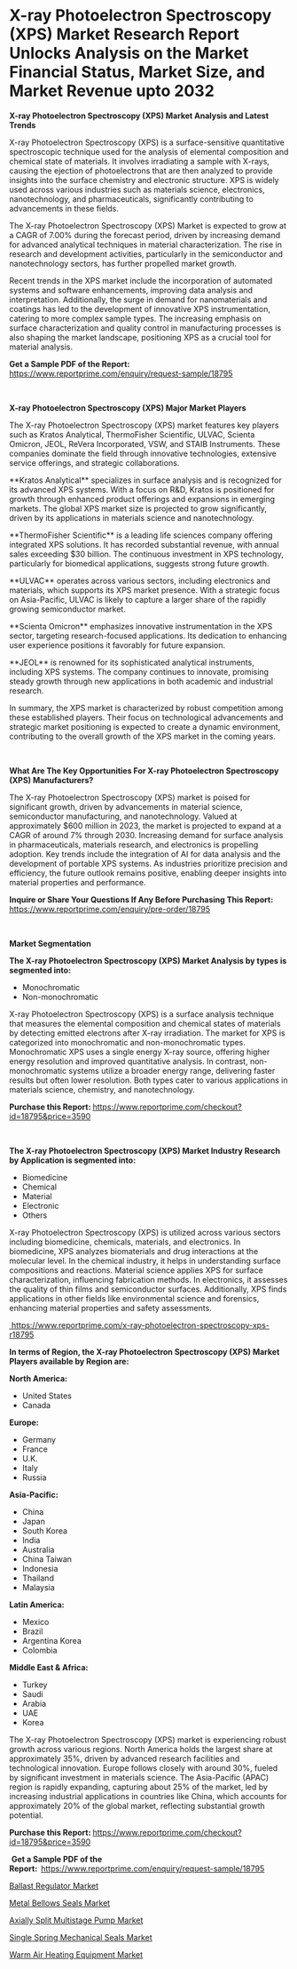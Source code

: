 <p><h1>X-ray Photoelectron Spectroscopy (XPS) Market Research Report Unlocks Analysis on the Market Financial Status, Market Size, and Market Revenue upto 2032</h1></p><p><strong>X-ray Photoelectron Spectroscopy (XPS) Market Analysis and Latest Trends</strong></p>
<p><p>X-ray Photoelectron Spectroscopy (XPS) is a surface-sensitive quantitative spectroscopic technique used for the analysis of elemental composition and chemical state of materials. It involves irradiating a sample with X-rays, causing the ejection of photoelectrons that are then analyzed to provide insights into the surface chemistry and electronic structure. XPS is widely used across various industries such as materials science, electronics, nanotechnology, and pharmaceuticals, significantly contributing to advancements in these fields.</p><p>The X-ray Photoelectron Spectroscopy (XPS) Market is expected to grow at a CAGR of 7.00% during the forecast period, driven by increasing demand for advanced analytical techniques in material characterization. The rise in research and development activities, particularly in the semiconductor and nanotechnology sectors, has further propelled market growth. </p><p>Recent trends in the XPS market include the incorporation of automated systems and software enhancements, improving data analysis and interpretation. Additionally, the surge in demand for nanomaterials and coatings has led to the development of innovative XPS instrumentation, catering to more complex sample types. The increasing emphasis on surface characterization and quality control in manufacturing processes is also shaping the market landscape, positioning XPS as a crucial tool for material analysis.</p></p>
<p><strong>Get a Sample PDF of the Report:&nbsp;</strong> <a href="https://www.reportprime.com/enquiry/request-sample/18795?utm_campaign=2176&utm_medium=2&utm_source=Github&utm_content=ia&utm_term=19032025&utm_id=x-ray-photoelectron-spectroscopy-xps">https://www.reportprime.com/enquiry/request-sample/18795</a></p>
<p>&nbsp;</p>
<p><strong>X-ray Photoelectron Spectroscopy (XPS) Major Market Players</strong></p>
<p><p>The X-ray Photoelectron Spectroscopy (XPS) market features key players such as Kratos Analytical, ThermoFisher Scientific, ULVAC, Scienta Omicron, JEOL, ReVera Incorporated, VSW, and STAIB Instruments. These companies dominate the field through innovative technologies, extensive service offerings, and strategic collaborations.</p><p>**Kratos Analytical** specializes in surface analysis and is recognized for its advanced XPS systems. With a focus on R&D, Kratos is positioned for growth through enhanced product offerings and expansions in emerging markets. The global XPS market size is projected to grow significantly, driven by its applications in materials science and nanotechnology.</p><p>**ThermoFisher Scientific** is a leading life sciences company offering integrated XPS solutions. It has recorded substantial revenue, with annual sales exceeding $30 billion. The continuous investment in XPS technology, particularly for biomedical applications, suggests strong future growth.</p><p>**ULVAC** operates across various sectors, including electronics and materials, which supports its XPS market presence. With a strategic focus on Asia-Pacific, ULVAC is likely to capture a larger share of the rapidly growing semiconductor market.</p><p>**Scienta Omicron** emphasizes innovative instrumentation in the XPS sector, targeting research-focused applications. Its dedication to enhancing user experience positions it favorably for future expansion.</p><p>**JEOL** is renowned for its sophisticated analytical instruments, including XPS systems. The company continues to innovate, promising steady growth through new applications in both academic and industrial research.</p><p>In summary, the XPS market is characterized by robust competition among these established players. Their focus on technological advancements and strategic market positioning is expected to create a dynamic environment, contributing to the overall growth of the XPS market in the coming years.</p></p>
<p>&nbsp;</p>
<p><strong>What Are The Key Opportunities For X-ray Photoelectron Spectroscopy (XPS) Manufacturers?</strong></p>
<p><p>The X-ray Photoelectron Spectroscopy (XPS) market is poised for significant growth, driven by advancements in material science, semiconductor manufacturing, and nanotechnology. Valued at approximately $600 million in 2023, the market is projected to expand at a CAGR of around 7% through 2030. Increasing demand for surface analysis in pharmaceuticals, materials research, and electronics is propelling adoption. Key trends include the integration of AI for data analysis and the development of portable XPS systems. As industries prioritize precision and efficiency, the future outlook remains positive, enabling deeper insights into material properties and performance.</p></p>
<p><strong>Inquire or Share Your Questions If Any Before Purchasing This Report:</strong> <a href="https://www.reportprime.com/enquiry/pre-order/18795?utm_campaign=2176&utm_medium=2&utm_source=Github&utm_content=ia&utm_term=19032025&utm_id=x-ray-photoelectron-spectroscopy-xps">https://www.reportprime.com/enquiry/pre-order/18795</a></p>
<p>&nbsp;</p>
<p><strong>Market Segmentation</strong></p>
<p><strong>The X-ray Photoelectron Spectroscopy (XPS) Market Analysis by types is segmented into:</strong></p>
<p><ul><li>Monochromatic</li><li>Non-monochromatic</li></ul></p>
<p><p>X-ray Photoelectron Spectroscopy (XPS) is a surface analysis technique that measures the elemental composition and chemical states of materials by detecting emitted electrons after X-ray irradiation. The market for XPS is categorized into monochromatic and non-monochromatic types. Monochromatic XPS uses a single energy X-ray source, offering higher energy resolution and improved quantitative analysis. In contrast, non-monochromatic systems utilize a broader energy range, delivering faster results but often lower resolution. Both types cater to various applications in materials science, chemistry, and nanotechnology.</p></p>
<p><strong>Purchase this Report:&nbsp;</strong><a href="https://www.reportprime.com/checkout?id=18795&price=3590&utm_campaign=2176&utm_medium=2&utm_source=Github&utm_content=ia&utm_term=19032025&utm_id=x-ray-photoelectron-spectroscopy-xps">https://www.reportprime.com/checkout?id=18795&price=3590</a></p>
<p>&nbsp;</p>
<p><strong>The X-ray Photoelectron Spectroscopy (XPS) Market Industry Research by Application is segmented into:</strong></p>
<p><ul><li>Biomedicine</li><li>Chemical</li><li>Material</li><li>Electronic</li><li>Others</li></ul></p>
<p><p>X-ray Photoelectron Spectroscopy (XPS) is utilized across various sectors including biomedicine, chemicals, materials, and electronics. In biomedicine, XPS analyzes biomaterials and drug interactions at the molecular level. In the chemical industry, it helps in understanding surface compositions and reactions. Material science applies XPS for surface characterization, influencing fabrication methods. In electronics, it assesses the quality of thin films and semiconductor surfaces. Additionally, XPS finds applications in other fields like environmental science and forensics, enhancing material properties and safety assessments.</p></p>
<p><a href="https://www.reportprime.com/x-ray-photoelectron-spectroscopy-xps-r18795?utm_campaign=2176&utm_medium=2&utm_source=Github&utm_content=ia&utm_term=19032025&utm_id=x-ray-photoelectron-spectroscopy-xps">&nbsp;https://www.reportprime.com/x-ray-photoelectron-spectroscopy-xps-r18795</a></p>
<p><strong>In terms of Region, the X-ray Photoelectron Spectroscopy (XPS) Market Players available by Region are:</strong></p>
<p>
    <p> <strong> North America: </strong>
        <ul>
            <li>United States</li>
            <li>Canada</li>
        </ul>
        </p> 
    <p> <strong> Europe: </strong>
        <ul>
            <li>Germany</li>
            <li>France</li>
            <li>U.K.</li>
            <li>Italy</li>
            <li>Russia</li>
        </ul>
        </p> 
    <p> <strong> Asia-Pacific: </strong>
        <ul>
            <li>China</li>
            <li>Japan</li>
            <li>South Korea</li>
            <li>India</li>
            <li>Australia</li>
            <li>China Taiwan</li>
            <li>Indonesia</li>
            <li>Thailand</li>
            <li>Malaysia</li>
        </ul>
        </p> 
    <p> <strong> Latin America: </strong>
        <ul>
            <li>Mexico</li>
            <li>Brazil</li>
            <li>Argentina Korea</li>
            <li>Colombia</li>
        </ul>
        </p> 
    <p> <strong> Middle East & Africa: </strong>
        <ul>
            <li>Turkey</li>
            <li>Saudi</li>
            <li>Arabia</li>
            <li>UAE</li>
            <li>Korea</li>
        </ul>
    </p>
    </p>
<p><p>The X-ray Photoelectron Spectroscopy (XPS) market is experiencing robust growth across various regions. North America holds the largest share at approximately 35%, driven by advanced research facilities and technological innovation. Europe follows closely with around 30%, fueled by significant investment in materials science. The Asia-Pacific (APAC) region is rapidly expanding, capturing about 25% of the market, led by increasing industrial applications in countries like China, which accounts for approximately 20% of the global market, reflecting substantial growth potential.</p></p>
<p><strong>Purchase this Report: </strong><a href="https://www.reportprime.com/checkout?id=18795&price=3590&utm_campaign=2176&utm_medium=2&utm_source=Github&utm_content=ia&utm_term=19032025&utm_id=x-ray-photoelectron-spectroscopy-xps">https://www.reportprime.com/checkout?id=18795&price=3590</a></p>
<p>&nbsp;<strong>Get a Sample PDF of the Report:&nbsp;&nbsp;</strong><a href="https://www.reportprime.com/enquiry/request-sample/18795?utm_campaign=2176&utm_medium=2&utm_source=Github&utm_content=ia&utm_term=19032025&utm_id=x-ray-photoelectron-spectroscopy-xps">https://www.reportprime.com/enquiry/request-sample/18795</a></p>
<p><strong></strong></p>
<p><p><a href="https://github.com/curinbucan9/Market-Research-Report-List-1/blob/main/ballast-regulator-market.md?utm_campaign=2176&utm_medium=2&utm_source=Github&utm_content=ia&utm_term=19032025&utm_id=x-ray-photoelectron-spectroscopy-xps">Ballast Regulator Market</a></p><p><a href="https://github.com/deyniphytic/Market-Research-Report-List-1/blob/main/metal-bellows-seals-market.md?utm_campaign=2176&utm_medium=2&utm_source=Github&utm_content=ia&utm_term=19032025&utm_id=x-ray-photoelectron-spectroscopy-xps">Metal Bellows Seals Market</a></p><p><a href="https://github.com/qetelosooya/Market-Research-Report-List-1/blob/main/axially-split-multistage-pump-market.md?utm_campaign=2176&utm_medium=2&utm_source=Github&utm_content=ia&utm_term=19032025&utm_id=x-ray-photoelectron-spectroscopy-xps">Axially Split Multistage Pump Market</a></p><p><a href="https://github.com/zanoligarav/Market-Research-Report-List-1/blob/main/single-spring-mechanical-seals-market.md?utm_campaign=2176&utm_medium=2&utm_source=Github&utm_content=ia&utm_term=19032025&utm_id=x-ray-photoelectron-spectroscopy-xps">Single Spring Mechanical Seals Market</a></p><p><a href="https://github.com/haaszgettre6/Market-Research-Report-List-1/blob/main/warm-air-heating-equipment-market.md?utm_campaign=2176&utm_medium=2&utm_source=Github&utm_content=ia&utm_term=19032025&utm_id=x-ray-photoelectron-spectroscopy-xps">Warm Air Heating Equipment Market</a></p></p>